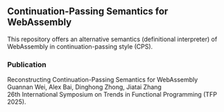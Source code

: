 ## Continuation-Passing Semantics for WebAssembly

This repository offers an alternative semantics (definitional interpreter) of
WebAssembly in continuation-passing style (CPS).

### Publication

Reconstructing Continuation-Passing Semantics for WebAssembly\
Guannan Wei, Alex Bai, Dinghong Zhong, Jiatai Zhang\
26th International Symposium on Trends in Functional Programming (TFP 2025).
